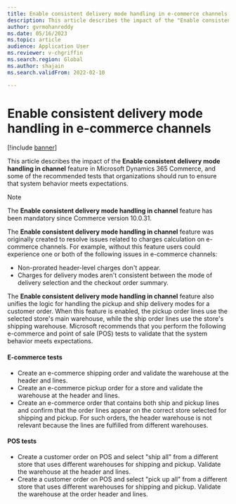 ```yaml
---
title: Enable consistent delivery mode handling in e-commerce channels
description: This article describes the impact of the "Enable consistent delivery mode handling in channel" feature in Microsoft Dynamics 365 Commerce, and some of the recommended tests that organizations should run to ensure that system behavior meets expectations.
author: gvrmohanreddy
ms.date: 05/16/2023
ms.topic: article
audience: Application User
ms.reviewer: v-chgriffin
ms.search.region: Global
ms.author: shajain
ms.search.validFrom: 2022-02-10

---
```


# Enable consistent delivery mode handling in e-commerce channels

[!include [banner](includes/banner.md)]

This article describes the impact of the **Enable consistent delivery mode handling in channel** feature in Microsoft Dynamics 365 Commerce, and some of the recommended tests that organizations should run to ensure that system behavior meets expectations.

> [!NOTE]
> The **Enable consistent delivery mode handling in channel** feature has been mandatory since Commerce version 10.0.31.

The **Enable consistent delivery mode handling in channel** feature was originally created to resolve issues related to charges calculation on e-commerce channels. For example, without this feature users could experience one or both of the following issues in e-commerce channels:
- Non-prorated header-level charges don't appear.
- Charges for delivery modes aren't consistent between the mode of delivery selection and the checkout order summary.

The **Enable consistent delivery mode handling in channel** feature also unifies the logic for handling the pickup and ship delivery modes for a customer order. When this feature is enabled, the pickup order lines use the selected store's main warehouse, while the ship order lines use the store's shipping warehouse. Microsoft recommends that you perform the following e-commerce and point of sale (POS) tests to validate that the system behavior meets expectations.

#### E-commerce tests

- Create an e-commerce shipping order and validate the warehouse at the header and lines.
- Create an e-commerce pickup order for a store and validate the warehouse at the header and lines. 
- Create an e-commerce order that contains both ship and pickup lines and confirm that the order lines appear on the correct store selected for shipping and pickup. For such orders, the header warehouse is not relevant because the lines are fulfilled from different warehouses.

#### POS tests

- Create a customer order on POS and select "ship all" from a different store that uses different warehouses for shipping and pickup. Validate the warehouse at the header and lines.
- Create a customer order on POS and select "pick up all" from a different store that uses different warehouses for shipping and pickup. Validate the warehouse at the order header and lines.

